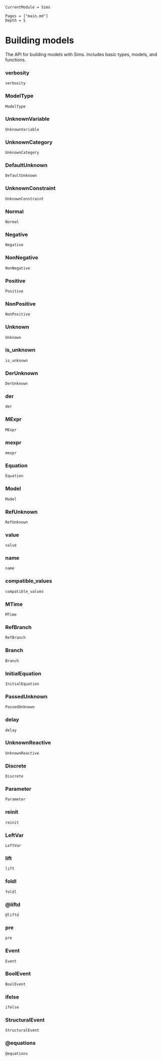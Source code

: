 ```@meta
CurrentModule = Sims
```
```@contents
Pages = ["main.md"]
Depth = 5
```

# Building models

The API for building models with Sims. Includes basic types, models,
and functions.

### verbosity
```@docs
verbosity
```
### ModelType
```@docs
ModelType
```
### UnknownVariable
```@docs
UnknownVariable
```
### UnknownCategory
```@docs
UnknownCategory
```
### DefaultUnknown
```@docs
DefaultUnknown
```
### UnknownConstraint
```@docs
UnknownConstraint
```
### Normal
```@docs
Normal
```
### Negative
```@docs
Negative
```
### NonNegative
```@docs
NonNegative
```
### Positive
```@docs
Positive
```
### NonPositive
```@docs
NonPositive
```
### Unknown
```@docs
Unknown
```
### is_unknown
```@docs
is_unknown
```
### DerUnknown
```@docs
DerUnknown
```
### der
```@docs
der
```
### MExpr
```@docs
MExpr
```
### mexpr
```@docs
mexpr
```
### Equation
```@docs
Equation
```
### Model
```@docs
Model
```
### RefUnknown
```@docs
RefUnknown
```
### value
```@docs
value
```
### name
```@docs
name
```
### compatible_values
```@docs
compatible_values
```
### MTime
```@docs
MTime
```
### RefBranch
```@docs
RefBranch
```
### Branch
```@docs
Branch
```
### InitialEquation
```@docs
InitialEquation
```
### PassedUnknown
```@docs
PassedUnknown
```
### delay
```@docs
delay
```
### UnknownReactive
```@docs
UnknownReactive
```
### Discrete
```@docs
Discrete
```
### Parameter
```@docs
Parameter
```
### reinit
```@docs
reinit
```
### LeftVar
```@docs
LeftVar
```
### lift
```@docs
lift
```
### foldl
```@docs
foldl
```
### @liftd
```@docs
@liftd
```
### pre
```@docs
pre
```
### Event
```@docs
Event
```
### BoolEvent
```@docs
BoolEvent
```
### ifelse
```@docs
ifelse
```
### StructuralEvent
```@docs
StructuralEvent
```
### @equations
```@docs
@equations
```
